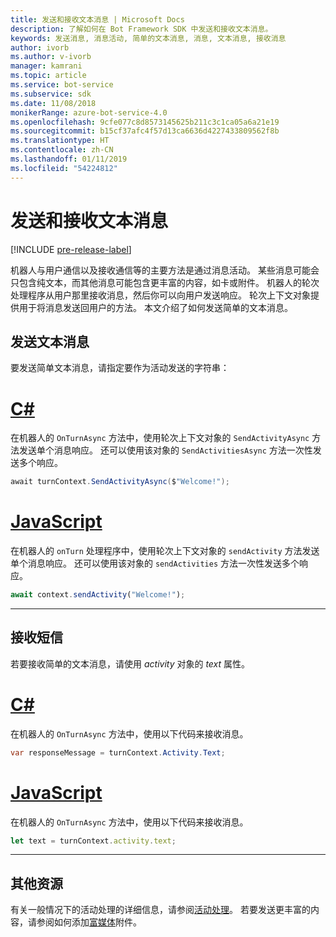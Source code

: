 ```yaml
---
title: 发送和接收文本消息 | Microsoft Docs
description: 了解如何在 Bot Framework SDK 中发送和接收文本消息。
keywords: 发送消息, 消息活动, 简单的文本消息, 消息, 文本消息, 接收消息
author: ivorb
ms.author: v-ivorb
manager: kamrani
ms.topic: article
ms.service: bot-service
ms.subservice: sdk
ms.date: 11/08/2018
monikerRange: azure-bot-service-4.0
ms.openlocfilehash: 9cfe077c8d8573145625b211c3c1ca05a6a21e19
ms.sourcegitcommit: b15cf37afc4f57d13ca6636d4227433809562f8b
ms.translationtype: HT
ms.contentlocale: zh-CN
ms.lasthandoff: 01/11/2019
ms.locfileid: "54224812"
---
```

# <a name="send-and-receive-text-message"></a>发送和接收文本消息 

[!INCLUDE [pre-release-label](../includes/pre-release-label.md)]

机器人与用户通信以及接收通信等的主要方法是通过消息活动。 某些消息可能会只包含纯文本，而其他消息可能包含更丰富的内容，如卡或附件。 机器人的轮次处理程序从用户那里接收消息，然后你可以向用户发送响应。 轮次上下文对象提供用于将消息发送回用户的方法。 本文介绍了如何发送简单的文本消息。

## <a name="send-a-text-message"></a>发送文本消息

要发送简单文本消息，请指定要作为活动发送的字符串：

# <a name="ctabcsharp"></a>[C#](#tab/csharp)

在机器人的 `OnTurnAsync` 方法中，使用轮次上下文对象的 `SendActivityAsync` 方法发送单个消息响应。 还可以使用该对象的 `SendActivitiesAsync` 方法一次性发送多个响应。

```cs
await turnContext.SendActivityAsync($"Welcome!");
```

# <a name="javascripttabjavascript"></a>[JavaScript](#tab/javascript)

在机器人的 `onTurn` 处理程序中，使用轮次上下文对象的 `sendActivity` 方法发送单个消息响应。 还可以使用该对象的 `sendActivities` 方法一次性发送多个响应。

```javascript
await context.sendActivity("Welcome!");
```
---
## <a name="receive-a-text-message"></a>接收短信

若要接收简单的文本消息，请使用 *activity* 对象的 *text* 属性。 

# <a name="ctabcsharp"></a>[C#](#tab/csharp)

在机器人的 `OnTurnAsync` 方法中，使用以下代码来接收消息。 

```cs
var responseMessage = turnContext.Activity.Text;
```

# <a name="javascripttabjavascript"></a>[JavaScript](#tab/javascript)

在机器人的 `OnTurnAsync` 方法中，使用以下代码来接收消息。 
```javascript
let text = turnContext.activity.text;
```
---


## <a name="additional-resources"></a>其他资源
有关一般情况下的活动处理的详细信息，请参阅[活动处理](~/v4sdk/bot-builder-basics.md#the-activity-processing-stack)。 若要发送更丰富的内容，请参阅如何添加[富媒体](bot-builder-howto-add-media-attachments.md)附件。
